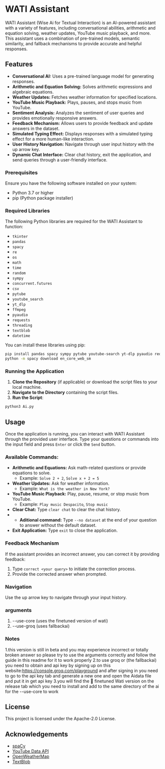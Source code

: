 # WATI Assistant

WATI Assistant (Wise Ai for Textual Interaction) is an AI-powered assistant with a variety of features, including conversational abilities, arithmetic and equation solving, weather updates, YouTube music playback, and more. This assistant uses a combination of pre-trained models, semantic similarity, and fallback mechanisms to provide accurate and helpful responses.

## Features

- **Conversational AI:** Uses a pre-trained language model for generating responses.
- **Arithmetic and Equation Solving:** Solves arithmetic expressions and algebraic equations.
- **Weather Updates:** Fetches weather information for specified locations.
- **YouTube Music Playback:** Plays, pauses, and stops music from YouTube.
- **Sentiment Analysis:** Analyzes the sentiment of user queries and provides emotionally responsive answers.
- **Feedback Mechanism:** Allows users to provide feedback and update answers in the dataset.
- **Simulated Typing Effect:** Displays responses with a simulated typing effect for a more human-like interaction.
- **User History Navigation:** Navigate through user input history with the up arrow key.
- **Dynamic Chat Interface:** Clear chat history, exit the application, and send queries through a user-friendly interface.

### Prerequisites

Ensure you have the following software installed on your system:

- Python 3.7 or higher
- pip (Python package installer)

### Required Libraries

The following Python libraries are required for the WATI Assistant to function:

- `tkinter`
- `pandas`
- `spacy`
- `re`
- `os`
- `math`
- `time`
- `random`
- `sympy`
- `concurrent.futures`
- `csv`
- `pytube`
- `youtube_search`
- `yt_dlp`
- `ffmpeg`
- `pyaudio`
- `requests`
- `threading`
- `textblob`
- `datetime`

You can install these libraries using pip:

```bash
pip install pandas spacy sympy pytube youtube-search yt-dlp pyaudio requests textblob
python -m spacy download en_core_web_sm
```

### Running the Application

1. **Clone the Repository** (if applicable) or download the script files to your local machine.
2. **Navigate to the Directory** containing the script files.
3. **Run the Script**:

```bash
python3 Ai.py
```

## Usage

Once the application is running, you can interact with WATI Assistant through the provided user interface. Type your questions or commands into the input field and press `Enter` or click the `Send` button. 

### Available Commands:

- **Arithmetic and Equations:** Ask math-related questions or provide equations to solve.
  - Example: `Solve 2 + 2`, `Solve x + 2 = 5`
- **Weather Updates:** Ask for weather information.
  - Example: `What is the weather in New York?`
- **YouTube Music Playback:** Play, pause, resume, or stop music from YouTube.
  - Example: `Play music Despacito`, `Stop music`
- **Clear Chat:** Type `clear chat` to clear the chat history.
- - **Aditional command:** Type `--no dataset` at the end of your question to answer without the default dataset.
- **Exit Application:** Type `exit` to close the application.

### Feedback Mechanism

If the assistant provides an incorrect answer, you can correct it by providing feedback:

1. Type `correct <your query>` to initiate the correction process.
2. Provide the corrected answer when prompted.

### Navigation

Use the up arrow key to navigate through your input history.

### arguments 
1. --use-core (uses the finetuned version of wati)
2. --use-groq (uses fallbackai)


### Notes
1.this version is still in beta and you may experience incorrect or totally broken answer so please try to use the arguments correctly and follow the guide in this readme for it to work properly 
2.to use groq or (the fallbackai) you need to obtain and api key by signing up on this website:https://console.groq.com/playground and after signing in you need to go to the api key tab and generate a new one and open the Aidata file and put it in get api key
3.you will find the 🥇 finetuned Wati version on the release tab which you need to install and add to the same directory of the ai for the --use-core to work

## License

This project is licensed under the Apache-2.0 License.

## Acknowledgements

- [spaCy](https://spacy.io/)
- [YouTube Data API](https://developers.google.com/youtube/v3)
- [OpenWeatherMap](https://openweathermap.org/)
- [TextBlob](https://textblob.readthedocs.io/en/dev/)
